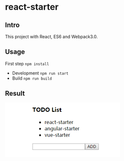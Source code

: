 # react-starter

## Intro

This project with React, ES6 and Webpack3.0.

## Usage

First step `npm install`
- Development `npm run start`
- Build `npm run build`

## Result
![Todo app](./assets/demo.png)
